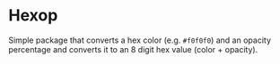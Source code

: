 Hexop
=====

Simple package that converts a hex color (e.g. `#f0f0f0`) and an opacity percentage and converts it to an 8 digit hex value (color + opacity).

